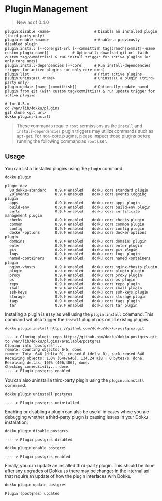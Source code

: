 # Plugin Management

> New as of 0.4.0

```
plugin:disable <name>                    # Disable an installed plugin (third-party only)
plugin:enable <name>                     # Enable a previously disabled plugin
plugin:install [--core|git-url [--committish tag|branch|commit|--name custom-plugin-name]]           # Optionally download git-url (with custom tag/committish) & run install trigger for active plugins (or only core ones)
plugin:install-dependencies [--core]     # Run install-dependencies trigger for active plugins (or only core ones)
plugin:list                              # Print active plugins
plugin:uninstall <name>                  # Uninstall a plugin (third-party only)
plugin:update [name [committish]]        # Optionally update named plugin from git (with custom tag/committish) & run update trigger for active plugins
```

```shell
# for 0.3.x
cd /var/lib/dokku/plugins
git clone <git url>
dokku plugins-install
```

> These commands require `root` permissions as the `install` and `install-dependencies` plugin triggers may utilize commands such as `apt-get`. For non-core plugins, please inspect those plugins before running the following command as `root` user.

## Usage

You can list all installed plugins using the `plugin` command:

```shell
dokku plugin
```

```
plugn: dev
  00_dokku-standard    0.9.0 enabled    dokku core standard plugin
  20_events            0.9.0 enabled    dokku core events logging plugin
  apps                 0.9.0 enabled    dokku core apps plugin
  build-env            0.9.0 enabled    dokku core build-env plugin
  certs                0.9.0 enabled    dokku core certificate management plugin
  checks               0.9.0 enabled    dokku core checks plugin
  common               0.9.0 enabled    dokku core common plugin
  config               0.9.0 enabled    dokku core config plugin
  docker-options       0.9.0 enabled    dokku core docker-options plugin
  domains              0.9.0 enabled    dokku core domains plugin
  enter                0.9.0 enabled    dokku core enter plugin
  git                  0.9.0 enabled    dokku core git plugin
  logs                 0.9.0 enabled    dokku core logs plugin
  named-containers     0.9.0 enabled    dokku core named containers plugin
  nginx-vhosts         0.9.0 enabled    dokku core nginx-vhosts plugin
  plugin               0.9.0 enabled    dokku core plugin plugin
  proxy                0.9.0 enabled    dokku core proxy plugin
  ps                   0.9.0 enabled    dokku core ps plugin
  repo                 0.9.0 enabled    dokku core repo plugin
  shell                0.9.0 enabled    dokku core shell plugin
  ssh-keys             0.9.0 enabled    dokku core ssh-keys plugin
  storage              0.9.0 enabled    dokku core storage plugin
  tags                 0.9.0 enabled    dokku core tags plugin
  tar                  0.9.0 enabled    dokku core tar plugin
```

Installing a plugin is easy as well using the `plugin:install` command. This command will also trigger the `install` pluginhook on all existing plugins.

```shell
dokku plugin:install https://github.com/dokku/dokku-postgres.git
```

```
-----> Cloning plugin repo https://github.com/dokku/dokku-postgres.git to /var/lib/dokku/plugins/available/postgres
Cloning into 'postgres'...
remote: Counting objects: 646, done.
remote: Total 646 (delta 0), reused 0 (delta 0), pack-reused 646
Receiving objects: 100% (646/646), 134.24 KiB | 0 bytes/s, done.
Resolving deltas: 100% (406/406), done.
Checking connectivity... done.
-----> Plugin postgres enabled
```

You can also uninstall a third-party plugin using the `plugin:uninstall` command:

```shell
dokku plugin:uninstall postgres
```

```
-----> Plugin postgres uninstalled
```

Enabling or disabling a plugin can also be useful in cases where you are debugging whether a third-party plugin is causing issues in your Dokku installation:

```shell
dokku plugin:disable postgres
```

```
-----> Plugin postgres disabled
```

```shell
dokku plugin:enable postgres
```

```
-----> Plugin postgres enabled
```

Finally, you can update an installed third-party plugin. This should be done after any upgrades of Dokku as there may be changes in the internal api that require an update of how the plugin interfaces with Dokku.

```shell
dokku plugin:update postgres
```

```
Plugin (postgres) updated
```
